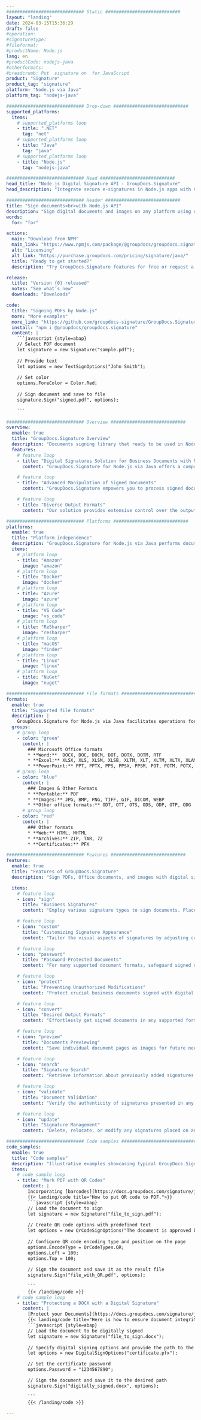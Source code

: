 ```yaml
---
############################# Static ############################
layout: "landing"
date: 2024-03-15T15:36:29
draft: false
#operation: 
#signaturetype: 
#fileformat: 
#productName: Node.js
lang: en
#productCode: nodejs-java
#otherformats: 
#breadcrumb: Put  signature on  for JavaScript
product: "Signature"
product_tag: "signature"
platform: "Node.js via Java"
platform_tag: "nodejs-java"

############################# Drop-down ############################
supported_platforms:
  items:
    # supported_platforms loop
    - title: ".NET"
      tag: "net"
    # supported_platforms loop
    - title: "Java"
      tag: "java"
    # supported_platforms loop
    - title: "Node.js"
      tag: "nodejs-java"

############################# Head ############################
head_title: "Node.js Digital Signature API - GroupDocs.Signature"
head_description: "Integrate secure e-signatures in Node.js apps with GroupDocs.Signature. Streamline document signing workflows easily and efficiently."

############################# Header ############################
title: "Sign documents<br>with Node.js API"
description: "Sign digital documents and images on any platform using our flexible APIs and app based solutions for programmers and end-users."
words:
  for: "for"

actions:
  main: "Download from NPM"
  main_link: "https://www.npmjs.com/package/@groupdocs/groupdocs.signature/"
  alt: "Licensing"
  alt_link: "https://purchase.groupdocs.com/pricing/signature/java/"
  title: "Ready to get started?"
  description: "Try GroupDocs.Signature features for free or request a license"

release:
  title: "Version {0} released"
  notes: "See what’s new"
  downloads: "Downloads"

code:
  title: "Signing PDFs by Node.js"
  more: "More examples"
  more_link: "https://github.com/groupdocs-signature/GroupDocs.Signature-for-Node.js-via-Java/"
  install: "npm i @groupdocs/groupdocs.signature"
  content: |
    ```javascript {style=abap}   
    // Select PDF document
    let signature = new Signature("sample.pdf");
    
    // Provide text
    let options = new TextSignOptions("John Smith");
    
    // Set color
    options.ForeColor = Color.Red;
    
    // Sign document and save to file
    signature.Sign("signed.pdf", options);
    
    ```

############################# Overview ############################
overview:
  enable: true
  title: "GroupDocs.Signature Overview"
  description: "Documents signing library that ready to be used in Node.js applications"
  features:
    # feature loop
    - title: "Digital Signatures Solution for Business Documents with Node.js"
      content: "GroupDocs.Signature for Node.js via Java offers a comprehensive set of digital signature options for PDF, Office documents and images. Text, barcodes, images, digital certificates and metadata are available. Streamlined document processing ensures efficiency."

    # feature loop
    - title: "Advanced Manipulation of Signed Documents"
      content: "GroupDocs.Signature empowers you to process signed documents. Search and validate signatures using various criteria. Additionally, extract detailed document information or generate preview images of pages."

    # feature loop
    - title: "Diverse Output Formats"
      content: "Our solution provides extensive control over the output format of signed documents. Precisely position signatures on any page and customize their appearance. Save signed documents in numerous supported formats and optionally secure them with passwords."

############################# Platforms ############################
platforms:
  enable: true
  title: "Platform independence"
  description: "GroupDocs.Signature for Node.js via Java performs document processing with various operating systems"
  items:
    # platform loop
    - title: "Amazon"
      image: "amazon"
    # platform loop
    - title: "Docker"
      image: "docker"
    # platform loop
    - title: "Azure"
      image: "azure"
    # platform loop
    - title: "VS Code"
      image: "vs_code"
    # platform loop
    - title: "ReSharper"
      image: "resharper"
    # platform loop
    - title: "macOS"
      image: "finder"
    # platform loop
    - title: "Linux"
      image: "linux"
    # platform loop
    - title: "NuGet"
      image: "nuget"

############################# File formats ############################
formats:
  enable: true
  title: "Supported file formats"
  description: |
    GroupDocs.Signature for Node.js via Java facilitates operations for the [popular file formats](https://docs.groupdocs.com/signature/java/supported-document-formats/).
  groups:
    # group loop
    - color: "green"
      content: |
        ### Microsoft Office formats
        * **Word:**  DOCX, DOC, DOCM, DOT, DOTX, DOTM, RTF
        * **Excel:** XLSX, XLS, XLSM, XLSB, XLTM, XLT, XLTM, XLTX, XLAM, SXC, SpreadsheetML
        * **PowerPoint:** PPT, PPTX, PPS, PPSX, PPSM, POT, POTM, POTX, PPTM
    # group loop
    - color: "blue"
      content: |
        ### Images & Other Formats
        * **Portable:** PDF
        * **Images:** JPG, BMP, PNG, TIFF, GIF, DICOM, WEBP
        * **Other office formats:** ODT, OTT, OTS, ODS, ODP, OTP, ODG
      # group loop
    - color: "red"
      content: |
        ### Other formats
        * **Web:** HTML, MHTML
        * **Archives:** ZIP, TAR, 7Z
        * **Certificates:** PFX

############################# Features ############################
features:
  enable: true
  title: "Features of GroupDocs.Signature"
  description: "Sign PDFs, Office documents, and images with digital signatures"

  items:
    # feature loop
    - icon: "sign"
      title: "Business Signatures"
      content: "Employ various signature types to sign documents. Place digital signatures precisely on any page location."

    # feature loop
    - icon: "custom"
      title: "Customizing Signature Appearance"
      content: "Tailor the visual aspects of signatures by adjusting color, font, borders, rotation, and more to achieve your desired outcome."

    # feature loop
    - icon: "password"
      title: "Password-Protected Documents"
      content: "For many supported document formats, safeguard signed documents with a password for added security."

    # feature loop
    - icon: "protect"
      title: "Preventing Unauthorized Modifications"
      content: "Protect crucial business documents signed with digital certificates from unauthorized alterations."

    # feature loop
    - icon: "convert"
      title: "Desired Output Formats"
      content: "Effortlessly get signed documents in any supported format. Convert MS Word documents to PDF format with ease."

    # feature loop
    - icon: "preview"
      title: "Documents Previewing"
      content: "Save individual document pages as images for future needs."

    # feature loop
    - icon: "search"
      title: "Signature Search"
      content: "Retrieve information about previously added signatures within your documents."

    # feature loop
    - icon: "validate"
      title: "Document Validation"
      content: "Verify the authenticity of signatures presented in any document."

    # feature loop
    - icon: "update"
      title: "Signature Management"
      content: "Delete, relocate, or modify any signatures placed on any document page."

############################# Code samples ############################
code_samples:
  enable: true
  title: "Code samples"
  description: "Illustrative examples showcasing typical GroupDocs.Signature for Node.js via Java operations"
  items:
    # code sample loop
    - title: "Mark PDF with QR Codes"
      content: |
        Incorporating [barcodes](https://docs.groupdocs.com/signature/java/esign-document-with-qr-code-signature/) into specific PDF document pages can streamline business processes. This section provides an example of adding a QR code using GroupDocs.Signature for Node.js via Java.
        {{< landing/code title="How to put QR code to PDF.">}}
        ```javascript {style=abap}
        // Load the document to sign
        let signature = new Signature("file_to_sign.pdf");
        
        // Create QR code options with predefined text
        let options = new QrCodeSignOptions("The document is approved by John Smith");
        
        // Configure QR code encoding type and position on the page
        options.EncodeType = QrCodeTypes.QR;
        options.Left = 100;
        options.Top = 100;
            
        // Sign the document and save it as the result file
        signature.Sign("file_with_QR.pdf", options);
        
        ```
        {{< /landing/code >}}
    # code sample loop
    - title: "Protecting a DOCX with a Digital Signature"
      content: |
        [Protect your Documents](https://docs.groupdocs.com/signature/java/esign-document-with-digital-signature/) by signatures based on digital certificates. Digital signature protect your business documents against content changing.
        {{< landing/code title="Here is how to ensure document integrity.">}}
        ```javascript {style=abap}   
        // Load the document to be digitally signed
        let signature = new Signature("file_to_sign.docx");
        
        // Specify digital signing options and provide the path to the certificate file
        let options = new DigitalSignOptions("certificate.pfx");

        // Set the certificate password
        options.Password = "1234567890";

        // Sign the document and save it to the desired path
        signature.Sign("digitally_signed.docx", options);

        ```
        {{< /landing/code >}}

---
```

